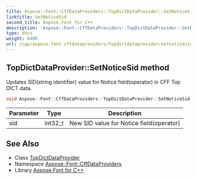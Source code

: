 ```yaml
---
title: Aspose::Font::CffDataProviders::TopDictDataProvider::SetNoticeSid method
linktitle: SetNoticeSid
second_title: Aspose.Font for C++
description: 'Aspose::Font::CffDataProviders::TopDictDataProvider::SetNoticeSid method. Updates SID(string identifier) value for Notice field(operator) in CFF Top DICT data in C++.'
type: docs
weight: 6400
url: /cpp/aspose.font.cffdataproviders/topdictdataprovider/setnoticesid/
---
```

## TopDictDataProvider::SetNoticeSid method


Updates SID(string identifier) value for Notice field(operator) in CFF Top DICT data.

```cpp
void Aspose::Font::CffDataProviders::TopDictDataProvider::SetNoticeSid(int32_t sid)
```


| Parameter | Type | Description |
| --- | --- | --- |
| sid | int32_t | New SID value for Notice field(operator) |

## See Also

* Class [TopDictDataProvider](../)
* Namespace [Aspose::Font::CffDataProviders](../../)
* Library [Aspose.Font for C++](../../../)
